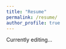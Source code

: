 ```yaml
---
title: "Resume"
permalink: /resume/
author_profile: true
---
```

<object data="../images/Resume.pdf" type="application/pdf" width="100%" height="100%">

Currently editing...